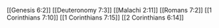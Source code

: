 [[Genesis 6:2]]
[[Deuteronomy 7:3]]
[[Malachi 2:11]]
[[Romans 7:2]]
[[1 Corinthians 7:10]]
[[1 Corinthians 7:15]]
[[2 Corinthians 6:14]]

